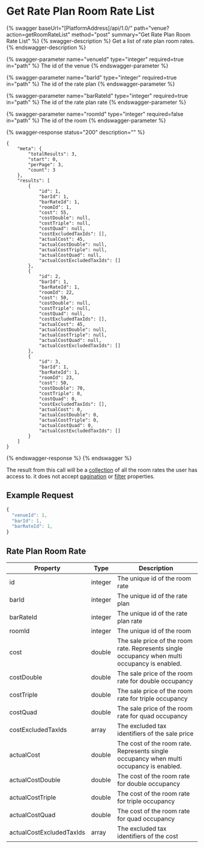 # Get Rate Plan Room Rate List

{% swagger baseUrl="[PlatformAddress]/api/1.0/" path="venue?action=getRoomRateList" method="post" summary="Get Rate Plan Room Rate List" %}
{% swagger-description %}
Get a list of rate plan room rates.
{% endswagger-description %}

{% swagger-parameter name="venueId" type="integer" required=true in="path" %}
The id of the venue
{% endswagger-parameter %}

{% swagger-parameter name="barId" type="integer" required=true in="path" %}
The id of the rate plan
{% endswagger-parameter %}

{% swagger-parameter name="barRateId" type="integer" required=true in="path" %}
The id of the rate plan rate
{% endswagger-parameter %}

{% swagger-parameter name="roomId" type="integer" required=false in="path" %}
The id of the room
{% endswagger-parameter %}

{% swagger-response status="200" description="" %}
```
{
    "meta": {
        "totalResults": 3,
        "start": 0,
        "perPage": 3,
        "count": 3
    },
    "results": [
        {
            "id": 1,
            "barId": 1,
            "barRateId": 1,
            "roomId": 1,
            "cost": 55,
            "costDouble": null,
            "costTriple": null,
            "costQuad": null,
            "costExcludedTaxIds": [],
            "actualCost": 45,
            "actualCostDouble": null,
            "actualCostTriple": null,
            "actualCostQuad": null,
            "actualCostExcludedTaxIds": []
        },
        {
            "id": 2,
            "barId": 1,
            "barRateId": 1,
            "roomId": 22,
            "cost": 50,
            "costDouble": null,
            "costTriple": null,
            "costQuad": null,
            "costExcludedTaxIds": [],
            "actualCost": 45,
            "actualCostDouble": null,
            "actualCostTriple": null,
            "actualCostQuad": null,
            "actualCostExcludedTaxIds": []
        },
        {
            "id": 3,
            "barId": 1,
            "barRateId": 1,
            "roomId": 23,
            "cost": 50,
            "costDouble": 70,
            "costTriple": 0,
            "costQuad": 0,
            "costExcludedTaxIds": [],
            "actualCost": 0,
            "actualCostDouble": 0,
            "actualCostTriple": 0,
            "actualCostQuad": 0,
            "actualCostExcludedTaxIds": []
        }
    ]
}
```
{% endswagger-response %}
{% endswagger %}

The result from this call will be a [collection](../../getting-started/interpreting-the-response/collections.md) of all the room rates the user has access to.  it does not accept [pagination](../../getting-started/interpreting-the-response/pagination.md) or [filter](../../getting-started/interpreting-the-response/filtering.md) properties.

## Example Request

```javascript
{
  "venueId": 1,
  "barId": 1,
  "barRateId": 1,
}
```

## Rate Plan Room Rate

| Property              | Type                                                                       | Description                                                                       |
| --------------------- | -------------------------------------------------------------------------- | --------------------------------------------------------------------------------- |
| id                    | integer                                                                    | The unique id of the room rate                                                         |
| barId                 | integer                                                                    | The unique id of the rate plan                                                    |
| barRateId             | integer                                                                    | The unique id of the rate plan rate                                               |
| roomId                | integer                                                                    | The unique id of the room                                               |
| cost                  | double                                                                     | The sale price of the room rate. Represents single occupancy when multi occupancy is enabled.                                               |
| costDouble            | double                                                                     | The sale price of the room rate for double occupancy                              |
| costTriple            | double                                                                     | The sale price of the room rate for triple occupancy                              |
| costQuad              | double                                                                     | The sale price of the room rate for quad occupancy                              |
| costExcludedTaxIds    | array                                                                      | The excluded tax identifiers of the sale price                           |
| actualCost            | double                                                                     | The cost of the room rate. Represents single occupancy when multi occupancy is enabled.                                               |
| actualCostDouble      | double                                                                     | The cost of the room rate for double occupancy                              |
| actualCostTriple      | double                                                                     | The cost of the room rate for triple occupancy                              |
| actualCostQuad        | double                                                                     | The cost of the room rate for quad occupancy                              |
| actualCostExcludedTaxIds    | array                                                                      | The excluded tax identifiers of the cost                           |